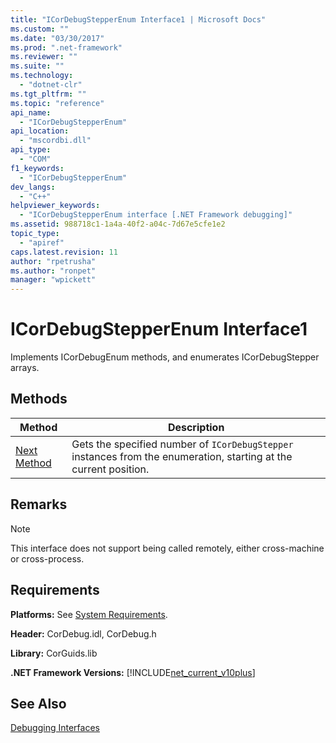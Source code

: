 ```yaml
---
title: "ICorDebugStepperEnum Interface1 | Microsoft Docs"
ms.custom: ""
ms.date: "03/30/2017"
ms.prod: ".net-framework"
ms.reviewer: ""
ms.suite: ""
ms.technology: 
  - "dotnet-clr"
ms.tgt_pltfrm: ""
ms.topic: "reference"
api_name: 
  - "ICorDebugStepperEnum"
api_location: 
  - "mscordbi.dll"
api_type: 
  - "COM"
f1_keywords: 
  - "ICorDebugStepperEnum"
dev_langs: 
  - "C++"
helpviewer_keywords: 
  - "ICorDebugStepperEnum interface [.NET Framework debugging]"
ms.assetid: 988718c1-1a4a-40f2-a04c-7d67e5cfe1e2
topic_type: 
  - "apiref"
caps.latest.revision: 11
author: "rpetrusha"
ms.author: "ronpet"
manager: "wpickett"
---
```

# ICorDebugStepperEnum Interface1
Implements ICorDebugEnum methods, and enumerates ICorDebugStepper arrays.  
  
## Methods  
  
|Method|Description|  
|------------|-----------------|  
|[Next Method](../../../../docs/framework/unmanaged-api/debugging/icordebugstepperenum-next-method.md)|Gets the specified number of `ICorDebugStepper` instances from the enumeration, starting at the current position.|  
  
## Remarks  
  
> [!NOTE]
>  This interface does not support being called remotely, either cross-machine or cross-process.  
  
## Requirements  
 **Platforms:** See [System Requirements](../../../../docs/framework/get-started/system-requirements.md).  
  
 **Header:** CorDebug.idl, CorDebug.h  
  
 **Library:** CorGuids.lib  
  
 **.NET Framework Versions:** [!INCLUDE[net_current_v10plus](../../../../includes/net-current-v10plus-md.md)]  
  
## See Also  
 [Debugging Interfaces](../../../../docs/framework/unmanaged-api/debugging/debugging-interfaces.md)